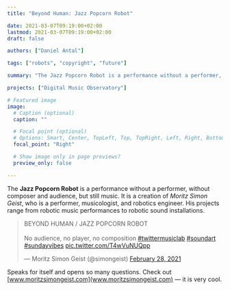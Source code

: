 ```yaml
---
title: "Beyond Human: Jazz Popcorn Robot"

date: 2021-03-07T09:19:00+02:00
lastmod: 2021-03-07T09:19:00+02:00
draft: false

authors: ["Daniel Antal"]

tags: ["robots", "copyright", "future"]

summary: "The Jazz Popcorn Robot is a performance without a performer, without composer and audience, but still music."

projects: ["Digital Music Observatory"]

# Featured image
image:
  # Caption (optional)
  caption: ""

  # Focal point (optional)
  # Options: Smart, Center, TopLeft, Top, TopRight, Left, Right, BottomLeft, Bottom, BottomRight
  focal_point: "Right"

  # Show image only in page previews?
  preview_only: false

---
```


The **Jazz Popcorn Robot** is a performance without a performer, without composer and audience, but still music. It is a creation of *Moritz Simon Geist*, who is a performer, musicologist, and robotics engineer. His projects range from robotic music performances to robotic sound installations.

<blockquote class="twitter-tweet"><p lang="en" dir="ltr">BEYOND HUMAN / JAZZ POPCORN ROBOT<br><br>No audience, no player, no composition <a href="https://twitter.com/hashtag/twittermusiclab?src=hash&amp;ref_src=twsrc%5Etfw">#twittermusiclab</a> <a href="https://twitter.com/hashtag/soundart?src=hash&amp;ref_src=twsrc%5Etfw">#soundart</a> <a href="https://twitter.com/hashtag/sundayvibes?src=hash&amp;ref_src=twsrc%5Etfw">#sundayvibes</a> <a href="https://t.co/T4wVuNUQpp">pic.twitter.com/T4wVuNUQpp</a></p>&mdash; Moritz Simon Geist (@simongeist) <a href="https://twitter.com/simongeist/status/1366072913301037057?ref_src=twsrc%5Etfw">February 28, 2021</a></blockquote> <script async src="https://platform.twitter.com/widgets.js" charset="utf-8"></script>

Speaks for itself and opens so many questions. Check out [www.moritzsimongeist.com](www.moritzsimongeist.com) — it is very cool.